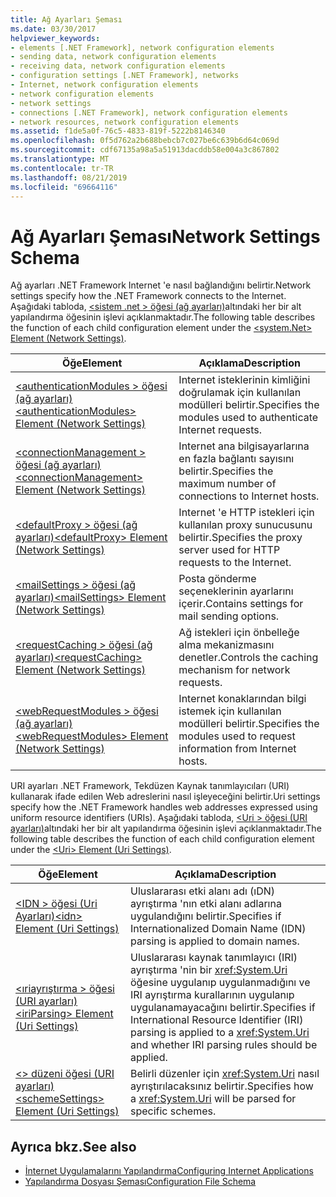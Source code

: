 ```yaml
---
title: Ağ Ayarları Şeması
ms.date: 03/30/2017
helpviewer_keywords:
- elements [.NET Framework], network configuration elements
- sending data, network configuration elements
- receiving data, network configuration elements
- configuration settings [.NET Framework], networks
- Internet, network configuration elements
- network configuration elements
- network settings
- connections [.NET Framework], network configuration elements
- network resources, network configuration elements
ms.assetid: f1de5a0f-76c5-4833-819f-5222b8146340
ms.openlocfilehash: 0f5d762a2b688bebcb7c027be6c639b6d64c069d
ms.sourcegitcommit: cdf67135a98a5a51913dacddb58e004a3c867802
ms.translationtype: MT
ms.contentlocale: tr-TR
ms.lasthandoff: 08/21/2019
ms.locfileid: "69664116"
---
```

# <a name="network-settings-schema"></a><span data-ttu-id="76e75-102">Ağ Ayarları Şeması</span><span class="sxs-lookup"><span data-stu-id="76e75-102">Network Settings Schema</span></span>
<span data-ttu-id="76e75-103">Ağ ayarları .NET Framework Internet 'e nasıl bağlandığını belirtir.</span><span class="sxs-lookup"><span data-stu-id="76e75-103">Network settings specify how the .NET Framework connects to the Internet.</span></span> <span data-ttu-id="76e75-104">Aşağıdaki tabloda, [ \<sistem .net > öğesi (ağ ayarları)](system-net-element-network-settings.md)altındaki her bir alt yapılandırma öğesinin işlevi açıklanmaktadır.</span><span class="sxs-lookup"><span data-stu-id="76e75-104">The following table describes the function of each child configuration element under the [\<system.Net> Element (Network Settings)](system-net-element-network-settings.md).</span></span>  
  
|<span data-ttu-id="76e75-105">Öğe</span><span class="sxs-lookup"><span data-stu-id="76e75-105">Element</span></span>|<span data-ttu-id="76e75-106">Açıklama</span><span class="sxs-lookup"><span data-stu-id="76e75-106">Description</span></span>|  
|-------------|-----------------|  
|[<span data-ttu-id="76e75-107">\<authenticationModules > öğesi (ağ ayarları)</span><span class="sxs-lookup"><span data-stu-id="76e75-107">\<authenticationModules> Element (Network Settings)</span></span>](authenticationmodules-element-network-settings.md)|<span data-ttu-id="76e75-108">Internet isteklerinin kimliğini doğrulamak için kullanılan modülleri belirtir.</span><span class="sxs-lookup"><span data-stu-id="76e75-108">Specifies the modules used to authenticate Internet requests.</span></span>|  
|[<span data-ttu-id="76e75-109">\<connectionManagement > öğesi (ağ ayarları)</span><span class="sxs-lookup"><span data-stu-id="76e75-109">\<connectionManagement> Element (Network Settings)</span></span>](connectionmanagement-element-network-settings.md)|<span data-ttu-id="76e75-110">Internet ana bilgisayarlarına en fazla bağlantı sayısını belirtir.</span><span class="sxs-lookup"><span data-stu-id="76e75-110">Specifies the maximum number of connections to Internet hosts.</span></span>|  
|[<span data-ttu-id="76e75-111">\<defaultProxy > öğesi (ağ ayarları)</span><span class="sxs-lookup"><span data-stu-id="76e75-111">\<defaultProxy> Element (Network Settings)</span></span>](defaultproxy-element-network-settings.md)|<span data-ttu-id="76e75-112">Internet 'e HTTP istekleri için kullanılan proxy sunucusunu belirtir.</span><span class="sxs-lookup"><span data-stu-id="76e75-112">Specifies the proxy server used for HTTP requests to the Internet.</span></span>|  
|[<span data-ttu-id="76e75-113">\<mailSettings > öğesi (ağ ayarları)</span><span class="sxs-lookup"><span data-stu-id="76e75-113">\<mailSettings> Element (Network Settings)</span></span>](mailsettings-element-network-settings.md)|<span data-ttu-id="76e75-114">Posta gönderme seçeneklerinin ayarlarını içerir.</span><span class="sxs-lookup"><span data-stu-id="76e75-114">Contains settings for mail sending options.</span></span>|  
|[<span data-ttu-id="76e75-115">\<requestCaching > öğesi (ağ ayarları)</span><span class="sxs-lookup"><span data-stu-id="76e75-115">\<requestCaching> Element (Network Settings)</span></span>](requestcaching-element-network-settings.md)|<span data-ttu-id="76e75-116">Ağ istekleri için önbelleğe alma mekanizmasını denetler.</span><span class="sxs-lookup"><span data-stu-id="76e75-116">Controls the caching mechanism for network requests.</span></span>|  
|[<span data-ttu-id="76e75-117">\<webRequestModules > öğesi (ağ ayarları)</span><span class="sxs-lookup"><span data-stu-id="76e75-117">\<webRequestModules> Element (Network Settings)</span></span>](webrequestmodules-element-network-settings.md)|<span data-ttu-id="76e75-118">Internet konaklarından bilgi istemek için kullanılan modülleri belirtir.</span><span class="sxs-lookup"><span data-stu-id="76e75-118">Specifies the modules used to request information from Internet hosts.</span></span>|  
  
 <span data-ttu-id="76e75-119">URI ayarları .NET Framework, Tekdüzen Kaynak tanımlayıcıları (URI) kullanarak ifade edilen Web adreslerini nasıl işleyeceğini belirtir.</span><span class="sxs-lookup"><span data-stu-id="76e75-119">Uri settings specify how the .NET Framework handles web addresses expressed using uniform resource identifiers (URIs).</span></span> <span data-ttu-id="76e75-120">Aşağıdaki tabloda, [ \<Uri > öğesi (URI ayarları)](uri-element-uri-settings.md)altındaki her bir alt yapılandırma öğesinin işlevi açıklanmaktadır.</span><span class="sxs-lookup"><span data-stu-id="76e75-120">The following table describes the function of each child configuration element under the [\<Uri> Element (Uri Settings)](uri-element-uri-settings.md).</span></span>  
  
|<span data-ttu-id="76e75-121">Öğe</span><span class="sxs-lookup"><span data-stu-id="76e75-121">Element</span></span>|<span data-ttu-id="76e75-122">Açıklama</span><span class="sxs-lookup"><span data-stu-id="76e75-122">Description</span></span>|  
|-------------|-----------------|  
|[<span data-ttu-id="76e75-123">\<IDN > öğesi (Uri Ayarları)</span><span class="sxs-lookup"><span data-stu-id="76e75-123">\<idn> Element (Uri Settings)</span></span>](idn-element-uri-settings.md)|<span data-ttu-id="76e75-124">Uluslararası etki alanı adı (ıDN) ayrıştırma 'nın etki alanı adlarına uygulandığını belirtir.</span><span class="sxs-lookup"><span data-stu-id="76e75-124">Specifies if Internationalized Domain Name (IDN) parsing is applied to domain names.</span></span>|  
|[<span data-ttu-id="76e75-125">\<ıriayrıştırma > öğesi (URI ayarları)</span><span class="sxs-lookup"><span data-stu-id="76e75-125">\<iriParsing> Element (Uri Settings)</span></span>](iriparsing-element-uri-settings.md)|<span data-ttu-id="76e75-126">Uluslararası kaynak tanımlayıcı (IRI) ayrıştırma 'nin bir <xref:System.Uri> öğesine uygulanıp uygulanmadığını ve IRI ayrıştırma kurallarının uygulanıp uygulanamayacağını belirtir.</span><span class="sxs-lookup"><span data-stu-id="76e75-126">Specifies if International Resource Identifier (IRI) parsing is applied to a <xref:System.Uri> and whether IRI parsing rules should be applied.</span></span>|  
|[<span data-ttu-id="76e75-127">\<> düzeni öğesi (URI ayarları)</span><span class="sxs-lookup"><span data-stu-id="76e75-127">\<schemeSettings> Element (Uri Settings)</span></span>](schemesettings-element-uri-settings.md)|<span data-ttu-id="76e75-128">Belirli düzenler için <xref:System.Uri> nasıl ayrıştırılacaksınız belirtir.</span><span class="sxs-lookup"><span data-stu-id="76e75-128">Specifies how a <xref:System.Uri> will be parsed for specific schemes.</span></span>|  
  
## <a name="see-also"></a><span data-ttu-id="76e75-129">Ayrıca bkz.</span><span class="sxs-lookup"><span data-stu-id="76e75-129">See also</span></span>

- [<span data-ttu-id="76e75-130">İnternet Uygulamalarını Yapılandırma</span><span class="sxs-lookup"><span data-stu-id="76e75-130">Configuring Internet Applications</span></span>](../../../network-programming/configuring-internet-applications.md)
- [<span data-ttu-id="76e75-131">Yapılandırma Dosyası Şeması</span><span class="sxs-lookup"><span data-stu-id="76e75-131">Configuration File Schema</span></span>](../index.md)
